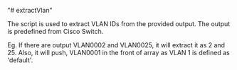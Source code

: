 "# extractVlan" 


The script is used to extract VLAN IDs from the provided output. The output is predefined from Cisco Switch.

Eg. If there are output VLAN0002 and VLAN0025, it will extract it as 2 and 25. Also, it will push, VLAN0001 in the front of array as
VLAN 1 is defined as 'default'.
